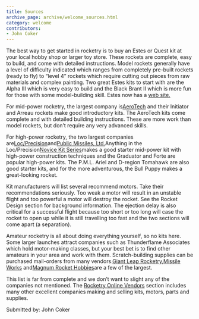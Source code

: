 ```yaml
---
title: Sources
archive_page: archive/welcome_sources.html
category: welcome
contributors:
- John Coker
---
```

The best way to get started in rocketry is to buy an Estes or Quest kit at your local hobby shop or larger toy store. These rockets are complete, easy to build, and come with detailed instructions. Model rockets generally have a level of difficulty indicated which ranges from completely pre-built rockets (ready to fly) to “level 4” rockets which require cutting out pieces from raw materials and complex painting. Two great Estes kits to start with are the Alpha III which is very easy to build and the Black Brant II which is more fun for those with some model-building skill. Estes now has a [web site.](http://www.estesrockets.com/)

For mid-power rocketry, the largest company is[AeroTech](http://www.aerotech-rocketry.com) and their Initiator and Arreau rockets make good introductory kits. The AeroTech kits come complete and with detailed building instructions. These are more work than model rockets, but don’t require any very advanced skills.

For high-power rocketry, the two largest companies are[Loc/Precision](http://www.locprecision.com)and[Public Missiles, Ltd.](http://www.publicmissiles.com)Anything in the Loc/Precision[Novice Kit Series](http://www.locprecision.com/novice_kit_series.htm)makes a good starter mid-power kit with high-power construction techniques and the Graduator and Forte are popular high-power kits. The P.M.L. Ariel and D-region Tomahawk are also good starter kits, and for the more adventurous, the Bull Puppy makes a great-looking rocket.

Kit manufacturers will list several recommend motors. Take their recommendations seriously. Too weak a motor will result in an unstable flight and too powerful a motor will destroy the rocket. See the Rocket Design section for background information. The ejection delay is also critical for a successful flight because too short or too long will case the rocket to open up while it is still travelling too fast and the two sections will come apart (a separation).

Amateur rocketry is all about doing everything yourself, so no kits here. Some larger launches attract companies such as Thunderflame Associates which hold motor-making classes, but your best bet is to find other amateurs in your area and work with them. Scratch-building supplies can be purchased mail-orders from many vendors.[Giant Leap Rocketry](http://www.giantleaprocketry.com),[Missile Works](http://www.missileworks.com) and[Magnum Rocket Hobbies](http://www.magnumrockets.com/)are a few of the largest.

This list is far from complete and we don’t want to slight any of the companies not mentioned. The [Rocketry Online Vendors](http://www.rocketryonline.com/Search/db_search.cgi?setup_file=URL&submit_search=yes&category=Vendor) section includes many other excellent companies making and selling kits, motors, parts and supplies.

Submitted by: John Coker
